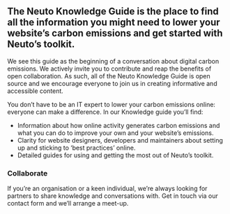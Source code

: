 ## The Neuto Knowledge Guide is the place to find all the information you might need to lower your website’s carbon emissions and get started with Neuto’s toolkit.

We see this guide as the beginning of a conversation about digital carbon emissions. We actively invite you to contribute and reap the benefits of open collaboration. As such, all of the Neuto Knowledge Guide is open source and we encourage everyone to join us in creating informative and accessible content.

You don’t have to be an IT expert to lower your carbon emissions online: everyone can make a difference. In our Knowledge guide you’ll find:

- Information about how online activity generates carbon emissions and what you can do to improve your own and your website’s emissions.
- Clarity for website designers, developers and maintainers about setting up and sticking to ‘best practices’ online.
- Detailed guides for using and getting the most out of Neuto’s toolkit.

### Collaborate

If you’re an organisation or a keen individual, we’re always looking for partners to share knowledge and conversations with. Get in touch via our contact form and we’ll arrange a meet-up.

